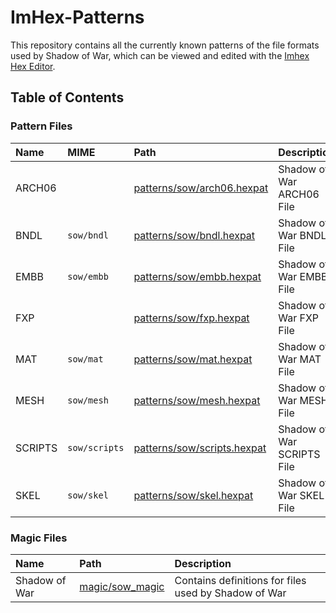 # ImHex-Patterns

This repository contains all the currently known patterns of the file formats used by Shadow of War, which can be viewed and edited with the [Imhex Hex Editor](https://github.com/WerWolv/ImHex).

## Table of Contents

### Pattern Files
|  Name   |      MIME      |                                                                      Path                                                                    |        Description         |
| :-----  | :------------- | :------------------------------------------------------------------------------------------------------------------------------------------- | :------------------------- |
| ARCH06  |                | [patterns/sow/arch06.hexpat](https://github.com/Shadow-of-War-Modding-Community/ImHex-Patterns/blob/main/patterns/sow/arch06.hexpat)         | Shadow of War ARCH06 File  |
| BNDL    | `sow/bndl`     | [patterns/sow/bndl.hexpat](https://github.com/Shadow-of-War-Modding-Community/ImHex-Patterns/blob/main/patterns/sow/bndl.hexpat)             | Shadow of War BNDL File    |
| EMBB    | `sow/embb`     | [patterns/sow/embb.hexpat](https://github.com/Shadow-of-War-Modding-Community/ImHex-Patterns/blob/main/patterns/sow/embb.hexpat)             | Shadow of War EMBB File    |
| FXP     |                | [patterns/sow/fxp.hexpat](https://github.com/Shadow-of-War-Modding-Community/ImHex-Patterns/blob/main/patterns/sow/fxp.hexpat)               | Shadow of War FXP File     |
| MAT     | `sow/mat`      | [patterns/sow/mat.hexpat](https://github.com/Shadow-of-War-Modding-Community/ImHex-Patterns/blob/main/patterns/sow/mat.hexpat)               | Shadow of War MAT File     |
| MESH    | `sow/mesh`     | [patterns/sow/mesh.hexpat](https://github.com/Shadow-of-War-Modding-Community/ImHex-Patterns/blob/main/patterns/sow/mesh.hexpat)             | Shadow of War MESH File    |
| SCRIPTS | `sow/scripts`  | [patterns/sow/scripts.hexpat](https://github.com/Shadow-of-War-Modding-Community/ImHex-Patterns/blob/main/patterns/sow/scripts.hexpat)       | Shadow of War SCRIPTS File |
| SKEL    | `sow/skel`     | [patterns/sow/skel.hexpat](https://github.com/Shadow-of-War-Modding-Community/ImHex-Patterns/blob/main/patterns/sow/skel.hexpat)             | Shadow of War SKEL File    |

### Magic Files
|      Name      |                                                                      Path                                                                    |                      Description                      |
| :------------- | :------------------------------------------------------------------------------------------------------------------------------------------- | :---------------------------------------------------- |
| Shadow of War  | [magic/sow_magic](https://github.com/Shadow-of-War-Modding-Community/ImHex-Patterns/blob/main/magic/sow_magic)                               | Contains definitions for files used by Shadow of War  |
